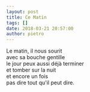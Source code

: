 ```yaml
---
layout: post
title: Ce Matin
tags: []
date: 2018-03-21 20:57:00
author: pietro
---
```

Le matin, il nous sourit<br/>avec sa bouche gentille<br/>le jour peux aussi déjà terminer<br/>et tomber sur la nuit<br/>et encore un fois<br/>pas dire tout qu'il peut dire.
